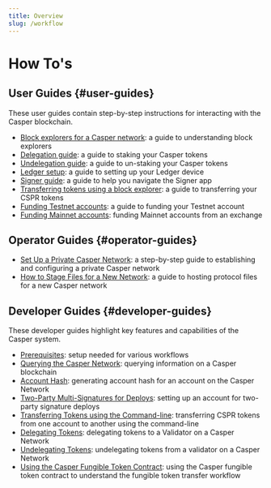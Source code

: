 ```yaml
---
title: Overview
slug: /workflow
---
```


# How To's

## User Guides {#user-guides}

These user guides contain step-by-step instructions for interacting with the Casper blockchain.

- [Block explorers for a Casper network](block-explorer.md): a guide to understanding block explorers
- [Delegation guide](delegate-ui.md): a guide to staking your Casper tokens
- [Undelegation guide](undelegate-ui.md): a guide to un-staking your Casper tokens
- [Ledger setup](ledger-setup.md): a guide to setting up your Ledger device
- [Signer guide](signer-guide.md): a guide to help you navigate the Signer app
- [Transferring tokens using a block explorer](token-transfer.md): a guide to transferring your CSPR tokens 
- [Funding Testnet accounts](testnet-faucet.md): a guide to funding your Testnet account
- [Funding Mainnet accounts](funding-from-exchanges.md): funding Mainnet accounts from an exchange

## Operator Guides {#operator-guides}

- [Set Up a Private Casper Network](setup-private-network.md): a step-by-step guide to establishing and configuring a private Casper network
- [How to Stage Files for a New Network](staging-files-for-new-network.md): a guide to hosting protocol files for a new Casper network

## Developer Guides {#developer-guides}

These developer guides highlight key features and capabilities of the Casper system.

-   [Prerequisites](setup.md): setup needed for various workflows
-   [Querying the Casper Network](querying.md): querying information on a Casper blockchain
-   [Account Hash](account-hash.md): generating account hash for an account on the Casper Network
-   [Two-Party Multi-Signatures for Deploys](two-party-multi-sig.md): setting up an account for two-party signature deploys
-   [Transferring Tokens using the Command-line](transfers.md): transferring CSPR tokens from one account to another using the command-line
-   [Delegating Tokens](delegate.md): delegating tokens to a Validator on a Casper Network
-   [Undelegating Tokens](undelegate.md): undelegating tokens from a validator on a Casper Network
-   [Using the Casper Fungible Token Contract](https://github.com/casper-network/erc20-guide-extraction/): using the Casper fungible token contract to understand the fungible token transfer workflow


